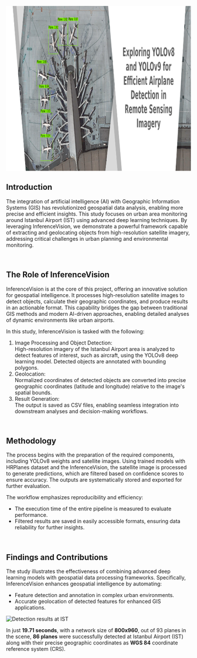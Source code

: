 
<img src="https://github.com/RSandAI/Efficient-YOLO-RS-Airplane-Detection/blob/main/assets/image.png" height=450 width=1280 alt=""/>

<br>

## Introduction

The integration of artificial intelligence (AI) with Geographic Information Systems (GIS) has revolutionized geospatial data analysis, enabling more precise and efficient insights. This study focuses on urban area monitoring around Istanbul Airport (IST) using advanced deep learning techniques. By leveraging InferenceVision, we demonstrate a powerful framework capable of extracting and geolocating objects from high-resolution satellite imagery, addressing critical challenges in urban planning and environmental monitoring.

<br>

## The Role of InferenceVision

InferenceVision is at the core of this project, offering an innovative solution for geospatial intelligence. It processes high-resolution satellite images to detect objects, calculate their geographic coordinates, and produce results in an actionable format. This capability bridges the gap between traditional GIS methods and modern AI-driven approaches, enabling detailed analyses of dynamic environments like urban airports.

In this study, InferenceVision is tasked with the following:

1.  Image Processing and Object Detection:  
    High-resolution imagery of the Istanbul Airport area is analyzed to detect features of interest, such as aircraft, using the YOLOv8 deep learning model. Detected objects are annotated with bounding polygons.
2.  Geolocation:  
    Normalized coordinates of detected objects are converted into precise geographic coordinates (latitude and longitude) relative to the image's spatial bounds.
3.  Result Generation:  
    The output is saved as CSV files, enabling seamless integration into downstream analyses and decision-making workflows.

<br>

## Methodology

The process begins with the preparation of the required components, including YOLOv8 weights and satellite images. Using trained models with HRPlanes dataset and the InferenceVision, the satellite image is processed to generate predictions, which are filtered based on confidence scores to ensure accuracy. The outputs are systematically stored and exported for further evaluation.

The workflow emphasizes reproducibility and efficiency:

-   The execution time of the entire pipeline is measured to evaluate performance.
-   Filtered results are saved in easily accessible formats, ensuring data reliability for further insights.

<br>

## Findings and Contributions

The study illustrates the effectiveness of combining advanced deep learning models with geospatial data processing frameworks. Specifically, InferenceVision enhances geospatial intelligence by automating:

-   Feature detection and annotation in complex urban environments.
-   Accurate geolocation of detected features for enhanced GIS applications.

<img src="https://github.com/RSandAI/Comprehensive-YOLO-Airplane-Detection/blob/main/assets/IST_Exp12.png" alt="Detection results at IST"/>

In just **19.71 seconds**, with a network size of **800x960**, out of 93 planes in the scene, **86 planes** were successfully detected at Istanbul Airport (IST) along with their precise geographic coordinates as **WGS 84** coordinate reference system (CRS).

